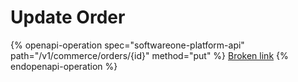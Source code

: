 # Update Order

{% openapi-operation spec="softwareone-platform-api" path="/v1/commerce/orders/{id}" method="put" %}
[Broken link](broken-reference)
{% endopenapi-operation %}

